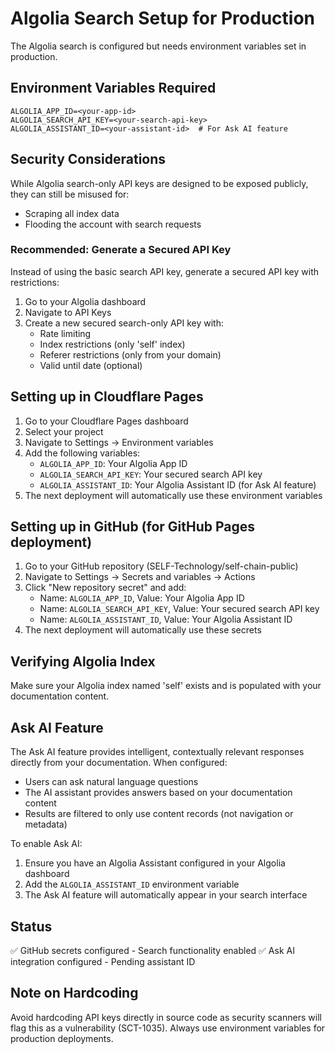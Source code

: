 # Algolia Search Setup for Production

The Algolia search is configured but needs environment variables set in production.

## Environment Variables Required

```
ALGOLIA_APP_ID=<your-app-id>
ALGOLIA_SEARCH_API_KEY=<your-search-api-key>
ALGOLIA_ASSISTANT_ID=<your-assistant-id>  # For Ask AI feature
```

## Security Considerations

While Algolia search-only API keys are designed to be exposed publicly, they can still be misused for:
- Scraping all index data
- Flooding the account with search requests

### Recommended: Generate a Secured API Key

Instead of using the basic search API key, generate a secured API key with restrictions:

1. Go to your Algolia dashboard
2. Navigate to API Keys
3. Create a new secured search-only API key with:
   - Rate limiting
   - Index restrictions (only 'self' index)
   - Referer restrictions (only from your domain)
   - Valid until date (optional)

## Setting up in Cloudflare Pages

1. Go to your Cloudflare Pages dashboard
2. Select your project
3. Navigate to Settings → Environment variables
4. Add the following variables:
   - `ALGOLIA_APP_ID`: Your Algolia App ID
   - `ALGOLIA_SEARCH_API_KEY`: Your secured search API key
   - `ALGOLIA_ASSISTANT_ID`: Your Algolia Assistant ID (for Ask AI feature)
5. The next deployment will automatically use these environment variables

## Setting up in GitHub (for GitHub Pages deployment)

1. Go to your GitHub repository (SELF-Technology/self-chain-public)
2. Navigate to Settings → Secrets and variables → Actions
3. Click "New repository secret" and add:
   - Name: `ALGOLIA_APP_ID`, Value: Your Algolia App ID
   - Name: `ALGOLIA_SEARCH_API_KEY`, Value: Your secured search API key
   - Name: `ALGOLIA_ASSISTANT_ID`, Value: Your Algolia Assistant ID
4. The next deployment will automatically use these secrets

## Verifying Algolia Index

Make sure your Algolia index named 'self' exists and is populated with your documentation content.

## Ask AI Feature

The Ask AI feature provides intelligent, contextually relevant responses directly from your documentation. When configured:

- Users can ask natural language questions
- The AI assistant provides answers based on your documentation content
- Results are filtered to only use content records (not navigation or metadata)

To enable Ask AI:
1. Ensure you have an Algolia Assistant configured in your Algolia dashboard
2. Add the `ALGOLIA_ASSISTANT_ID` environment variable
3. The Ask AI feature will automatically appear in your search interface

## Status

✅ GitHub secrets configured - Search functionality enabled
✅ Ask AI integration configured - Pending assistant ID

## Note on Hardcoding

Avoid hardcoding API keys directly in source code as security scanners will flag this as a vulnerability (SCT-1035). Always use environment variables for production deployments.